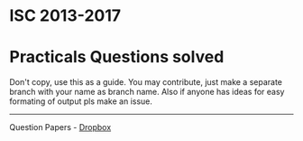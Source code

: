 ISC 2013-2017
=================== 
Practicals  Questions solved
===================

Don't copy, use this as a guide. You may contribute, just make a separate branch  with your name as branch name.
Also if anyone has ideas for easy formating of output pls make an issue.

----------
Question Papers - [Dropbox](https://www.dropbox.com/sh/85gxbqrk0l255e2/AADf_uh9vzYuznplEW_RcfpJa?dl=0)


